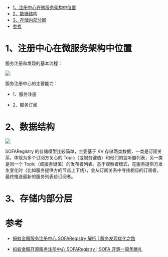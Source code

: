 
<!-- TOC -->

- [1、注册中心在微服务架构中位置](#1注册中心在微服务架构中位置)
- [2、数据结构](#2数据结构)
- [3、存储内部分层](#3存储内部分层)
- [参考](#参考)

<!-- /TOC -->


# 1、注册中心在微服务架构中位置

服务注册和发现的基本流程：

![](../../pic/2020-01-30-11-38-25.png)

服务注册中心的主要能力：

- 1、服务注册

- 2、服务订阅

# 2、数据结构

![](../../pic/2020-01-30-11-40-53.png)

SOFARegistry 的存储模型比较简单，主要基于 KV 存储两类数据，一类是订阅关系，体现为多个订阅方关心的 Topic（或服务键值）和他们的监听器列表，另一类是同一个 Topic（或服务键值）的发布者列表。基于观察者模式，在服务提供方发生变化时（比如服务提供方的节点上下线），会从订阅关系中寻找相应的订阅者，最终推送最新的服务列表给订阅者。

# 3、存储内部分层













# 参考

- [蚂蚁金服服务注册中心 SOFARegistry 解析 | 服务发现优化之路](https://www.jianshu.com/p/3f1cd79c3f70)

- [蚂蚁金服开源服务注册中心 SOFARegistry | SOFA 开源一周年献礼](https://www.jianshu.com/p/fdeea255dba4)

